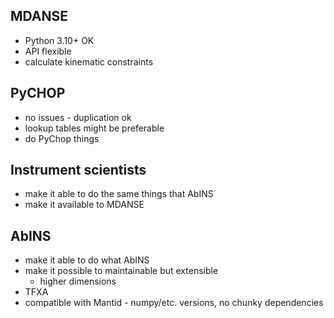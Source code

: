 ## MDANSE

- Python 3.10+ OK
- API flexible
- calculate kinematic constraints

## PyCHOP

- no issues - duplication ok
- lookup tables might be preferable
- do PyChop things

## Instrument scientists

- make it able to do the same things that AbINS
- make it available to MDANSE

## AbINS

- make it able to do what AbINS
- make it possible to maintainable but extensible
  - higher dimensions
- TFXA
- compatible with Mantid - numpy/etc. versions, no chunky dependencies
